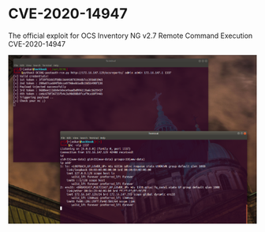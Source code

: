 # CVE-2020-14947
The official exploit for OCS Inventory NG v2.7 Remote Command Execution CVE-2020-14947

![exploit image](OCSNG-RCE.png)
